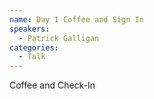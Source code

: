 ```yaml
---
name: Day 1 Coffee and Sign In
speakers:
  - Patrick Galligan
categories:
  - Talk
---
```

Coffee and Check-In
